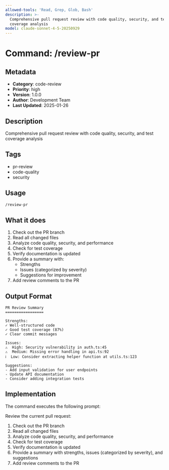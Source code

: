 ```yaml
---
allowed-tools: 'Read, Grep, Glob, Bash'
description: >-
  Comprehensive pull request review with code quality, security, and test
  coverage analysis
model: claude-sonnet-4-5-20250929
---
```


# Command: /review-pr

## Metadata
- **Category**: code-review
- **Priority**: high
- **Version**: 1.0.0
- **Author**: Development Team
- **Last Updated**: 2025-01-26

## Description
Comprehensive pull request review with code quality, security, and test coverage analysis

## Tags
- pr-review
- code-quality
- security

## Usage
```bash
/review-pr
```

## What it does

1. Check out the PR branch
2. Read all changed files
3. Analyze code quality, security, and performance
4. Check for test coverage
5. Verify documentation is updated
6. Provide a summary with:
   - Strengths
   - Issues (categorized by severity)
   - Suggestions for improvement
7. Add review comments to the PR

## Output Format

```
PR Review Summary
=================

Strengths:
✓ Well-structured code
✓ Good test coverage (87%)
✓ Clear commit messages

Issues:
⚠️  High: Security vulnerability in auth.ts:45
⚠️  Medium: Missing error handling in api.ts:92
ℹ️  Low: Consider extracting helper function at utils.ts:123

Suggestions:
- Add input validation for user endpoints
- Update API documentation
- Consider adding integration tests
```

## Implementation

The command executes the following prompt:

Review the current pull request:

1. Check out the PR branch
2. Read all changed files
3. Analyze code quality, security, and performance
4. Check for test coverage
5. Verify documentation is updated
6. Provide a summary with strengths, issues (categorized by severity), and suggestions
7. Add review comments to the PR
